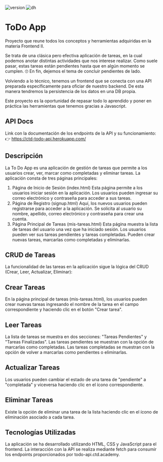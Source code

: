![version](https://img.shields.io/badge/Version-09.2023-green)
![dh](https://img.shields.io/badge/Materia-Frontend%20II-blue)

# ToDo App
Proyecto que reune todos los conceptos y herramientas adquiridas en la materia Frontend II.

Se trata de una clásica pero efectiva aplicación de tareas, en la cual podemos anotar distintas actividades que nos interese realizar. Como suele pasar, estas tareas están pendientes hasta que en algún momento se cumplen. 🙄 En fin, dejemos el tema de concluir pendientes de lado.

Volviendo a lo técnico, tenemos un frontend que se conecta con una API preparada específicamente para oficiar de nuestro backend. De esta manera tendremos la persistencia de los datos en una DB propia.

Este proyecto es la oportunidad de repasar todo lo aprendido y poner en práctica las herramientas que tenemos gracias a Javascript. 

## API Docs
Link con la documentación de los endpoints de la API y su funcionamiento:
👉 https://ctd-todo-api.herokuapp.com/
    
## Descripción

La To Do App es una aplicación de gestión de tareas que permite a los usuarios crear, ver, marcar como completadas y eliminar tareas. La aplicación consta de tres páginas principales:

1. Página de Inicio de Sesión (index.html)
Esta página permite a los usuarios iniciar sesión en la aplicación.
Los usuarios pueden ingresar su correo electrónico y contraseña para acceder a sus tareas.
2. Página de Registro (signup.html)
Aquí, los nuevos usuarios pueden registrarse para acceder a la aplicación.
Se solicita al usuario su nombre, apellido, correo electrónico y contraseña para crear una cuenta.
3. Página Principal de Tareas (mis-tareas.html)
Esta página muestra la lista de tareas del usuario una vez que ha iniciado sesión.
Los usuarios pueden ver sus tareas pendientes y tareas completadas.
Pueden crear nuevas tareas, marcarlas como completadas y eliminarlas.

## CRUD de Tareas
 La funcionalidad de las tareas en la aplicación sigue la lógica del CRUD (Crear, Leer, Actualizar, Eliminar):

## Crear Tareas

En la página principal de tareas (mis-tareas.html), los usuarios pueden crear nuevas tareas ingresando el nombre de la tarea en el campo correspondiente y haciendo clic en el botón "Crear tarea".
## Leer Tareas
La lista de tareas se muestra en dos secciones: "Tareas Pendientes" y "Tareas Finalizadas".
Las tareas pendientes se muestran con la opción de marcarlas como completadas.
Las tareas completadas se muestran con la opción de volver a marcarlas como pendientes o eliminarlas.

## Actualizar Tareas

Los usuarios pueden cambiar el estado de una tarea de "pendiente" a "completada" y viceversa haciendo clic en el ícono correspondiente.

## Eliminar Tareas
Existe la opción de eliminar una tarea de la lista haciendo clic en el ícono de eliminación asociado a cada tarea.

## Tecnologías Utilizadas
La aplicación se ha desarrollado utilizando HTML, CSS y JavaScript para el frontend. La interacción con la API se realiza mediante fetch para consumir los endpoints proporcionados por todo-api.ctd.academy.



